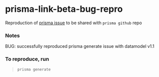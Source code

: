 # prisma-link-beta-bug-repro
Reproduction of [prisma issue](https://www.prisma.io/forum/t/error-on-prisma-generate-expected-on-switching-to-prisma-datamodel-v1-1/6738) to be shared with `prisma github` repo

### Notes
BUG: successfully reproduced prisma generate issue with datamodel v1.1

### To reproduce, run
> `prisma generate`
